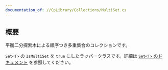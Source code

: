 ```yaml
---
documentation_of: //CpLibrary/Collections/MultiSet.cs
---
```


## 概要

平衡二分探索木による順序つき多重集合のコレクションです。

`Set<T>` の `IsMultiSet` を `true` にしたラッパークラスです。詳細は [`Set<T>` のドキュメント](https://fairy-lettuce.github.io/CpLibrary/CpLibrary/Collections/Set.cs) を参照してください。
